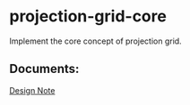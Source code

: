 # projection-grid-core

Implement the core concept of projection grid.

## Documents:
[Design Note](https://projection-grid.gitbooks.io/design-note/content/)


